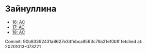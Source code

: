 # Зайнуллина
- [16: AC](16.md)
- [17: AC](17.md)
- [18: AC](18.md)

Commit: 90b83392431a8627e34febca9563c79a21ef0b1f
 fetched at: 20201013-073221
